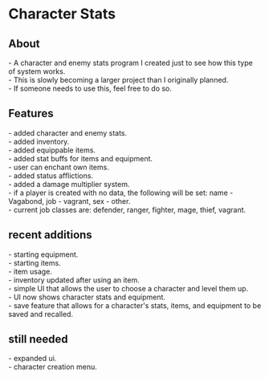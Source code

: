 # Character Stats

<h2>About</h2>
- A character and enemy stats program I created just to see how this type of system works.<br>
- This is slowly becoming a larger project than I originally planned.<br>
- If someone needs to use this, feel free to do so.<br>
<h2>Features</h2>
- added character and enemy stats.<br>
- added inventory.<br>
- added equippable items.<br>
- added stat buffs for items and equipment.<br>
- user can enchant own items.<br>
- added status afflictions.<br>
- added a damage multiplier system.<br>
- if a player is created with no data, the following will be set: name - Vagabond, job - vagrant, sex - other.<br>
- current job classes are: defender, ranger, fighter, mage, thief, vagrant.<br>
<h2>recent additions</h2>
- starting equipment.<br>
- starting items.<br>
- item usage.<br>
- inventory updated after using an item.<br>
- simple UI that allows the user to choose a character and level them up.<br>
- UI now shows character stats and equipment.<br>
- save feature that allows for a character's stats, items, and equipment to be saved and recalled.<br>
<h2>still needed</h2>
- expanded ui.<br>
- character creation menu.<br>
